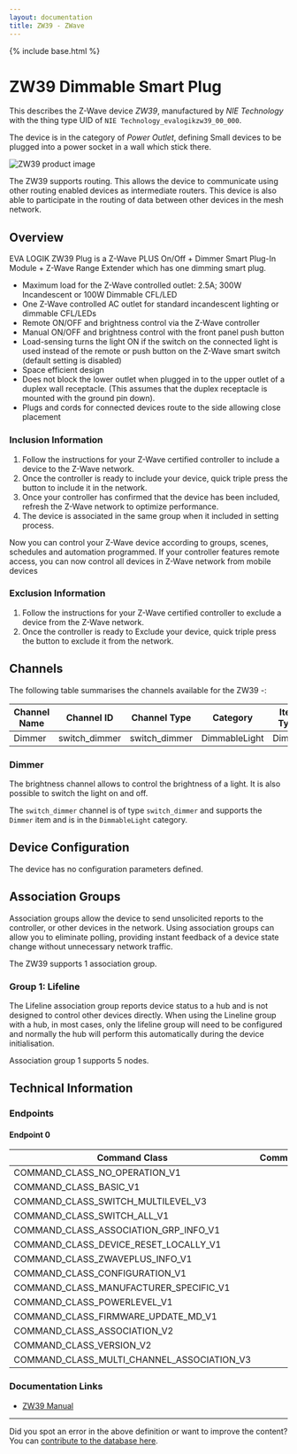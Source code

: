 ```yaml
---
layout: documentation
title: ZW39 - ZWave
---
```


{% include base.html %}

# ZW39 Dimmable Smart Plug
This describes the Z-Wave device *ZW39*, manufactured by *NIE Technology* with the thing type UID of ```NIE Technology_evalogikzw39_00_000```.

The device is in the category of *Power Outlet*, defining Small devices to be plugged into a power socket in a wall which stick there.

![ZW39 product image](https://opensmarthouse.org/assets/zwave/attachments/1123/61AKBOEaOaL--AC-SL1500-.jpg)


The ZW39 supports routing. This allows the device to communicate using other routing enabled devices as intermediate routers.  This device is also able to participate in the routing of data between other devices in the mesh network.

## Overview

EVA LOGIK ZW39 Plug is a Z-Wave PLUS On/Off + Dimmer Smart Plug-In Module + Z-Wave Range Extender which has one dimming smart plug.

  * Maximum load for the Z-Wave controlled outlet: 2.5A; 300W Incandescent or 100W Dimmable CFL/LED
  * One Z-Wave controlled AC outlet for standard incandescent lighting or dimmable CFL/LEDs
  * Remote ON/OFF and brightness control via the Z-Wave controller
  * Manual ON/OFF and brightness control with the front panel push button
  * Load-sensing turns the light ON if the switch on the connected light is used instead of the remote or push button on the Z-Wave smart switch (default setting is disabled)
  * Space efficient design
  * Does not block the lower outlet when plugged in to the upper outlet of a duplex wall receptacle. (This assumes that the duplex receptacle is mounted with the ground pin down).
  * Plugs and cords for connected devices route to the side allowing close placement

### Inclusion Information

  1. Follow the instructions for your Z-Wave certified controller to include a device to the Z-Wave network.
  2. Once the controller is ready to include your device, quick triple press the button to include it in the network.
  3. Once your controller has confirmed that the device has been included, refresh the Z-Wave network to optimize performance.
  4. The device is associated in the same group when it included in setting process.

Now you can control your Z-Wave device according to groups, scenes, schedules and automation programmed. If your controller features remote access, you can now control all devices in Z-Wave network from mobile devices

### Exclusion Information

  1. Follow the instructions for your Z-Wave certified controller to exclude a device from the Z-Wave network.
  2. Once the controller is ready to Exclude your device, quick triple press the button to exclude it from the network.

## Channels

The following table summarises the channels available for the ZW39 -:

| Channel Name | Channel ID | Channel Type | Category | Item Type |
|--------------|------------|--------------|----------|-----------|
| Dimmer | switch_dimmer | switch_dimmer | DimmableLight | Dimmer | 

### Dimmer
The brightness channel allows to control the brightness of a light.
            It is also possible to switch the light on and off.

The ```switch_dimmer``` channel is of type ```switch_dimmer``` and supports the ```Dimmer``` item and is in the ```DimmableLight``` category.



## Device Configuration

The device has no configuration parameters defined.

## Association Groups

Association groups allow the device to send unsolicited reports to the controller, or other devices in the network. Using association groups can allow you to eliminate polling, providing instant feedback of a device state change without unnecessary network traffic.

The ZW39 supports 1 association group.

### Group 1: Lifeline

The Lifeline association group reports device status to a hub and is not designed to control other devices directly. When using the Lineline group with a hub, in most cases, only the lifeline group will need to be configured and normally the hub will perform this automatically during the device initialisation.

Association group 1 supports 5 nodes.

## Technical Information

### Endpoints

#### Endpoint 0

| Command Class | Comment |
|---------------|---------|
| COMMAND_CLASS_NO_OPERATION_V1| |
| COMMAND_CLASS_BASIC_V1| |
| COMMAND_CLASS_SWITCH_MULTILEVEL_V3| |
| COMMAND_CLASS_SWITCH_ALL_V1| |
| COMMAND_CLASS_ASSOCIATION_GRP_INFO_V1| |
| COMMAND_CLASS_DEVICE_RESET_LOCALLY_V1| |
| COMMAND_CLASS_ZWAVEPLUS_INFO_V1| |
| COMMAND_CLASS_CONFIGURATION_V1| |
| COMMAND_CLASS_MANUFACTURER_SPECIFIC_V1| |
| COMMAND_CLASS_POWERLEVEL_V1| |
| COMMAND_CLASS_FIRMWARE_UPDATE_MD_V1| |
| COMMAND_CLASS_ASSOCIATION_V2| |
| COMMAND_CLASS_VERSION_V2| |
| COMMAND_CLASS_MULTI_CHANNEL_ASSOCIATION_V3| |

### Documentation Links

* [ZW39 Manual](https://www.opensmarthouse.org/zwavedatabase/1123/ZW39manual0527.pdf)

---

Did you spot an error in the above definition or want to improve the content?
You can [contribute to the database here](https://www.opensmarthouse.org/zwavedatabase/1123).
